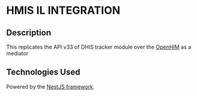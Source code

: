 # HMIS IL INTEGRATION

## Description

This replicates the API v33 of DHIS tracker module over the [OpenHIM](https://openhim.org) as a mediator

## Technologies Used

Powered by the [NestJS framework](https://nestjs.com/).

